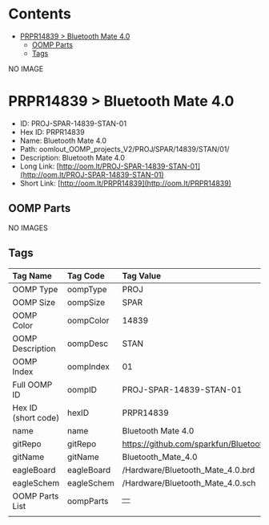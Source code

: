 



Contents
========

* [PRPR14839 > Bluetooth Mate 4.0](#prpr14839--bluetooth-mate-40)
	* [OOMP Parts](#oomp-parts)
	* [Tags](#tags)
  
NO IMAGE  
# PRPR14839 > Bluetooth Mate 4.0

- ID: PROJ-SPAR-14839-STAN-01
- Hex ID: PRPR14839
- Name: Bluetooth Mate 4.0
- Path: oomlout_OOMP_projects_V2/PROJ/SPAR/14839/STAN/01/
- Description: Bluetooth Mate 4.0
- Long Link: [http://oom.lt/PROJ-SPAR-14839-STAN-01](http://oom.lt/PROJ-SPAR-14839-STAN-01)
- Short Link: [http://oom.lt/PRPR14839](http://oom.lt/PRPR14839)

## OOMP Parts
  
NO IMAGES  
## Tags
  

|Tag Name|Tag Code|Tag Value|
| :--- | :--- | :--- |
|OOMP Type|oompType|PROJ|
|OOMP Size|oompSize|SPAR|
|OOMP Color|oompColor|14839|
|OOMP Description|oompDesc|STAN|
|OOMP Index|oompIndex|01|
|Full OOMP ID|oompID|PROJ-SPAR-14839-STAN-01|
|Hex ID (short code)|hexID|PRPR14839|
|name|name|Bluetooth Mate 4.0|
|gitRepo|gitRepo|https://github.com/sparkfun/Bluetooth_Mate_4.0|
|gitName|gitName|Bluetooth_Mate_4.0|
|eagleBoard|eagleBoard|/Hardware/Bluetooth_Mate_4.0.brd|
|eagleSchem|eagleSchem|/Hardware/Bluetooth_Mate_4.0.sch|
|OOMP Parts List|oompParts|<table><tr><td></td></tr></table>|
||||

